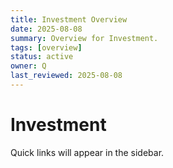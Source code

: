 ```yaml
---
title: Investment Overview
date: 2025-08-08
summary: Overview for Investment.
tags: [overview]
status: active
owner: Q
last_reviewed: 2025-08-08
---
```

# Investment

Quick links will appear in the sidebar.
